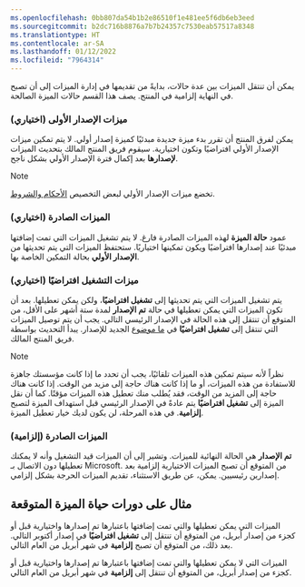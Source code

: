 ```yaml
---
ms.openlocfilehash: 0bb807da54b1b2e86510f1e481ee5f6db6eb3eed
ms.sourcegitcommit: b2dc716b8876a7b7b24357c7530eab57517a8348
ms.translationtype: HT
ms.contentlocale: ar-SA
ms.lasthandoff: 01/12/2022
ms.locfileid: "7964314"
---
```

يمكن أن تنتقل الميزات بين عدة حالات، بدايةً من تقديمها في إدارة الميزات إلى أن تصبح في النهاية إلزامية في المنتج. يصف هذا القسم حالات الميزة الصالحة.

### <a name="preview-features-optional"></a>ميزات الإصدار الأولى (اختياري)

يمكن لفرق المنتج أن تقرر بدء ميزة جديدة مبدئيًا كميزة إصدار أولي. لا يتم تمكين ميزات الإصدار الأولي افتراضيًا وتكون اختيارية. سيقوم فريق المنتج المالك بتحديث الميزات **لإصدارها** بعد إكمال فترة الإصدار الأولي بشكل ناجح.

> [!NOTE]
> تخضع ميزات الإصدار الأولي لبعض التخصيص [الأحكام والشروط](https://go.microsoft.com/fwlink/?linkid=2105274). 

### <a name="released-features-optional"></a>الميزات الصادرة (اختياري)

عمود **حالة الميزة** لهذه الميزات الصادرة فارغ. لا يتم تشغيل الميزات التي تمت إضافتها مبدئيًا عند إصدارها افتراضيًا ويكون تمكينها اختياريًا. ستحتفظ الميزات التي يتم تحديثها من **الإصدار الأولي** بحالة التمكين الخاصة بها.

### <a name="on-by-default-features-optional"></a>ميزات التشغيل افتراضيًا (اختياري)

يتم تشغيل الميزات التي يتم تحديثها إلى **تشغيل افتراضيًا**، ولكن يمكن تعطيلها. بعد أن تكون الميزات التي يمكن تعطيلها في حالة **تم الإصدار** لمدة ستة أشهر على الأقل، من المتوقع أن تنتقل إلى هذه الحالة في الإصدار الرئيسي التالي. يجب أن يتم توصيل الميزات التي تنتقل إلى **تشغيل افتراضيًا** في [ما موضوع](/dynamics365/fin-ops-core/fin-ops/get-started/whats-new-changed/?azure-portal=true) الجديد للإصدار. يبدأ التحديث بواسطة فريق المنتج المالك.

> [!NOTE]
> نظراً لأنه سيتم تمكين هذه الميزات تلقائيًا، يجب أن تحدد ما إذا كانت مؤسستك جاهزة للاستفادة من هذه الميزات، أو ما إذا كانت هناك حاجة إلى مزيد من الوقت. إذا كانت هناك حاجة إلى المزيد من الوقت، فقد يُطلب منك تعطيل هذه الميزات مؤقتًا. كما أن نقل الميزة إلى **تشغيل افتراضيًا** يتم عادةً في الإصدار الرئيسي قبل استهداف الميزة لتصبح **إلزامية**. في هذه المرحلة، لن يكون لديك خيار تعطيل الميزة. 

### <a name="released-features-mandatory"></a>الميزات الصادرة (إلزامية)

**تم الإصدار** هي الحالة النهائية للميزات. وتشير إلى أن الميزات قيد التشغيل وأنه لا يمكنك تعطيلها دون الاتصال بـ Microsoft. من المتوقع أن تصبح الميزات الاختيارية إلزامية بعد إصدارين رئيسيين. يمكن، عن طريق الاستثناء، تقديم الميزات الحرجة بشكل إلزامي.

## <a name="example-of-expected-feature-life-cycles"></a>مثال على دورات حياة الميزة المتوقعة

الميزات التي يمكن تعطيلها والتي تمت إضافتها باعتبارها تم إصدارها واختيارية قبل أو كجزء من إصدار أبريل، من المتوقع أن تنتقل إلى **تشغيل افتراضيًا** في إصدار أكتوبر التالي. بعد ذلك، من المتوقع أن تصبح **إلزامية** في شهر أبريل من العام التالي.

الميزات التي لا يمكن تعطيلها والتي تمت إضافتها باعتبارها تم إصدارها واختيارية قبل أو كجزء من إصدار أبريل، من المتوقع أن تنتقل إلى **إلزامية** في شهر أبريل من العام التالي.
